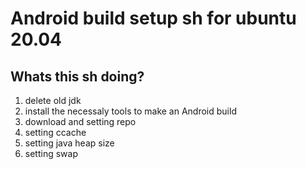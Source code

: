 Android build setup sh for ubuntu 20.04
============

Whats this sh doing?
---------

1. delete old jdk
2. install the necessaly tools to make an Android build
3. download and setting repo
4. setting ccache
5. setting java heap size
6. setting swap